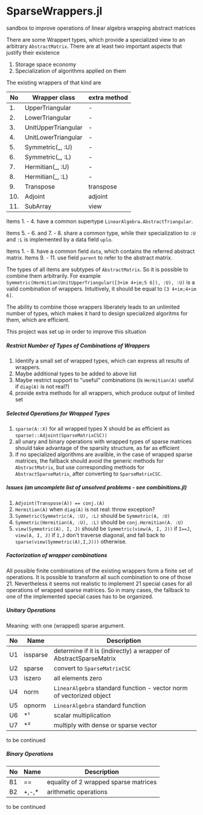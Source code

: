 # SparseWrappers.jl
sandbox to improve operations of linear algebra wrapping abstract matrices

There are some Wrappert types, which provide a specialized view to an arbitrary `AbstractMatrix`.
There are at least two important aspects that justify their existence

  1. Storage space economy
  2. Specialization of algorithms applied on them

The existing wrappers of that kind are

No | Wrapper class      | extra method
-- |--------------------|-------------
 1.|UpperTriangular     |-
 2.|LowerTriangular     |-
 3.|UnitUpperTriangular |-
 4.|UnitLowerTriangular |-
 5.|Symmetric(_, :U)    |-
 6.|Symmetric(_, :L)    |-
 7.|Hermitian(_, :U)    |-
 8.|Hermitian(_, :L)    |-
 9.|Transpose           |transpose
10.|Adjoint             |adjoint
11.|SubArray            |view

Items 1. - 4. have a common supertype `LinearAlgebra.AbstractTriangular`.

Items 5. - 6. and 7. - 8. share a common type, while their specialization to `:U` and
`:L` is implemented by a data field `uplo`.

Items 1. - 8. have a common field `data`, which contains the referred abstract matrix.
Items 9. - 11. use field `parent` to refer to the abstract matrix.

The types of all items are subtypes of `AbstractMatrix`. So it is possible to combine them arbitrarily. For example `Symmetric(Hermitian(UnitUpperTriangular([3+im 4+im;5 6]), :U), :U)` is a valid combination of wrappers. Intuitively, it should be equal to `[3 4+im;4+im 6]`.

The ability to combine those wrappers liberately leads to an unlimited number of types,
which makes it hard to design specialized algoritms for them, which are efficient.

This project was set up in order to improve this situation

##### Restrict Number of Types of Combinations of Wrappers

  1. Identify a small set of wrapped types, which can express all results of wrappers.
  2. Maybe additional types to be added to above list
  3. Maybe restrict support to "useful" combinations (is `Hermitian(A)` useful if `diag(A)` is not real?)
  4. provide extra methods for all wrappers, which produce output of limited set 

##### Selected Operations for Wrapped Types

  1. `sparse(A::X)` for all wrapped types X should be as efficient as `sparse(::Adjoint(SparseMatrixCSC))`
  2. all unary and binary operations with wrapped types of sparse matrices should take
  advantage of the sparsity structure, as far as efficient
  3. if no specialized algorithms are availble, in the case of wrapped sparse matrices,
  the fallback should avoid the generic methods for `AbstractMatrix`, but use corresponding methods for `AbstractSparseMatrix`, after converting to `SparseMatrixCSC`.

##### Issues (an uncomplete list of unsolved problems - see combinitions.jl)

  1. `Adjoint(Transpose(A)) == conj.(A)`
  2. `Hermitian(A)` when `diag(A)` is not real: throw exception?
  3. `Symmetric(Symmetric(A, :U), :L)` should be `Symmetric(A, :U)`
  4. `Symmetric(Hermitian(A, :U), :L)` should be `conj.Hermitian(A. :U)`
  5. `view(Symmetric(A), I, J)` should be `Symmetric(view(A, I, J))` if `I==J`, 
  `view(A, I, J)` if `I,J` don't traverse diagonal, and fall back to `sparse(view(Symmetric(A),I,J)))` otherwise.

##### Factorization of wrapper combinations
All possible finite combinations of the existing wrappers form a finite set of operations. It is possible to transform all such combination to one of those 21. Nevertheless it seems not realistic to implement 21 special cases for all operations of wrapped sparse matrices.
So in many cases, the fallback to one of the implemented special cases has to be organized.

##### Unitary Operations
Meaning: with one (wrapped) sparse argument.

No  | Name   | Description
--- |--------|-------------
U1  |issparse| determine if it is (indirectly) a wrapper of AbstractSparseMatrix
U2  |sparse  | convert to `SparseMatrixCSC`
U3  |iszero  | all elements zero
U4  |norm    | `LinearAlgebra` standard function - vector norm of vectorized object
U5  |opnorm  | `LinearAlgebra` standard function
U6  |*¹      | scalar multiplication
U7  |*²      | multiply with dense or sparse vector

to be continued

##### Binary Operations

No  | Name   | Description
----|--------|------------
B1  | ==     | equality of 2 wrapped sparse matrices
B2  | +,-,*  | arithmetic operations  

to be continued





  
 




  

